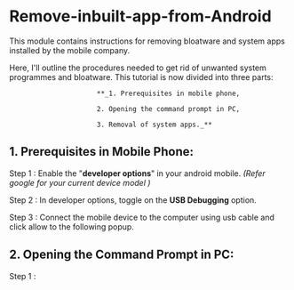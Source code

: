 # Remove-inbuilt-app-from-Android
This module contains instructions for removing bloatware and system apps installed by the mobile company.


Here, I'll outline the procedures needed to get rid of unwanted system programmes and bloatware.
This tutorial is now divided into three parts:

                          **_1. Prerequisites in mobile phone,
                          
                          2. Opening the command prompt in PC,
                          
                          3. Removal of system apps._**
                          
                          
## 1. Prerequisites in Mobile Phone:

 Step 1 : Enable the "**developer options**" in your android mobile. _(Refer google for your current device model )_
 
 Step 2 : In developer options, toggle on the **USB Debugging** option.
 
 Step 3 : Connect the mobile device to the computer using usb cable and click allow to the following popup.
 
 ## 2. Opening the Command Prompt in PC:
 
 Step 1 : 
